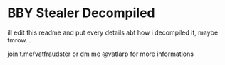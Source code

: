 # BBY Stealer Decompiled

ill edit this readme and put every details abt how i decompiled it, maybe tmrow...

join t.me/vatfraudster or dm me @vatlarp for more informations
